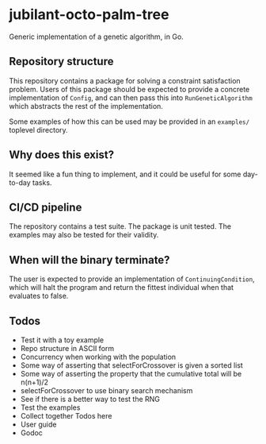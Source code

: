 # jubilant-octo-palm-tree
Generic implementation of a genetic algorithm, in Go.

## Repository structure
This repository contains a package for solving a constraint satisfaction problem. Users of this package should be expected to provide a concrete implementation of `Config`, and can then pass this into `RunGeneticAlgorithm` which abstracts the rest of the implementation.

Some examples of how this can be used may be provided in an `examples/` toplevel directory.

## Why does this exist?
It seemed like a fun thing to implement, and it could be useful for some day-to-day tasks.

## CI/CD pipeline
The repository contains a test suite. The package is unit tested. The examples may also be tested for their validity.

## When will the binary terminate?
The user is expected to provide an implementation of `ContinuingCondition`, which will halt the program and return the fittest individual when that evaluates to false.

## Todos

* Test it with a toy example
* Repo structure in ASCII form
* Concurrency when working with the population
* Some way of asserting that selectForCrossover is given a sorted list
* Some way of asserting the property that the cumulative total will be n(n+1)/2
* selectForCrossover to use binary search mechanism
* See if there is a better way to test the RNG
* Test the examples
* Collect together Todos here
* User guide
* Godoc
